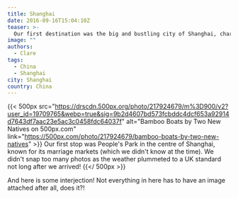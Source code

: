 ```yaml
---
title: Shanghai
date: 2016-09-16T15:04:10Z
teaser: >-
  Our first destination was the big and bustling city of Shanghai, characterized by its electric skyline and stylish streets. However we did find pockets of more traditional Chinese culture tucked away in the metropolis - there's more to Shanghai than meets the eye!
image: ""
authors:
  - Clare
tags:
  - China
  - Shanghai
city: Shanghai
country: China
---
```


{{< 500px
  src="https://drscdn.500px.org/photo/217924679/m%3D900/v2?user_id=19709765&webp=true&sig=9b2d4607bd573fcbddc4dcf653a92914d7643df7aac23e5ac3c0458fdc64037f"
  alt="Bamboo Boats by Two New Natives on 500px.com" link="https://500px.com/photo/217924679/bamboo-boats-by-two-new-natives" >}}
Our first stop was People's Park in the centre of Shanghai, known for its marriage markets (which we didn't know at the time). We didn't snap too many photos as the weather plummeted to a UK standard not long after we arrived!
{{</ 500px >}}

And here is some interjection! Not everything in here has to have an image attached after all, does it?!
